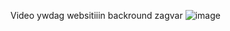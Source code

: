 Video ywdag websitiiin backround zagvar
![image](https://github.com/html-css-jss-100-project-for-beginners/HTML-CSS-JAVA-100-project/assets/160144932/64e88ae2-4612-453a-9f26-32aee3be4315)
